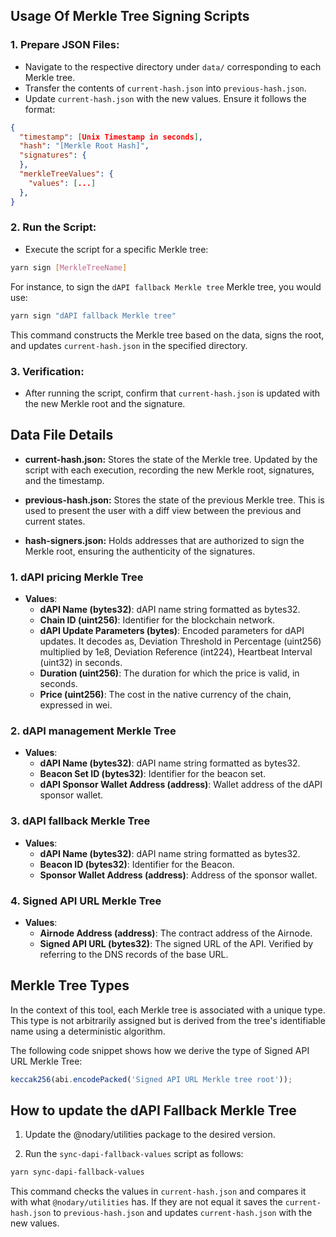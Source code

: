 ## Usage Of Merkle Tree Signing Scripts

### 1. Prepare JSON Files:

- Navigate to the respective directory under `data/` corresponding to each Merkle tree.
- Transfer the contents of `current-hash.json` into `previous-hash.json`.
- Update `current-hash.json` with the new values. Ensure it follows the format:

```json
{
  "timestamp": [Unix Timestamp in seconds],
  "hash": "[Merkle Root Hash]",
  "signatures": {
  },
  "merkleTreeValues": {
    "values": [...]
  },
}
```

### 2. Run the Script:

- Execute the script for a specific Merkle tree:

```bash
yarn sign [MerkleTreeName]
```

For instance, to sign the `dAPI fallback Merkle tree` Merkle tree, you would use:

```bash
yarn sign "dAPI fallback Merkle tree"
```

This command constructs the Merkle tree based on the data, signs the root, and updates `current-hash.json` in the specified directory.

### 3. Verification:

- After running the script, confirm that `current-hash.json` is updated with the new Merkle root and the signature.

## Data File Details

- **current-hash.json:** Stores the state of the Merkle tree. Updated by the script with each execution, recording the new Merkle root, signatures, and the timestamp.

- **previous-hash.json:** Stores the state of the previous Merkle tree. This is used to present the user with a diff view between the previous and current states.

- **hash-signers.json:** Holds addresses that are authorized to sign the Merkle root, ensuring the authenticity of the signatures.

### 1. dAPI pricing Merkle Tree

- **Values**:
  - **dAPI Name (bytes32)**: dAPI name string formatted as bytes32.
  - **Chain ID (uint256)**: Identifier for the blockchain network.
  - **dAPI Update Parameters (bytes)**: Encoded parameters for dAPI updates. It decodes as, Deviation Threshold in Percentage (uint256) multiplied by 1e8, Deviation Reference (int224), Heartbeat Interval (uint32) in seconds.
  - **Duration (uint256)**: The duration for which the price is valid, in seconds.
  - **Price (uint256)**: The cost in the native currency of the chain, expressed in wei.

### 2. dAPI management Merkle Tree

- **Values**:
  - **dAPI Name (bytes32)**: dAPI name string formatted as bytes32.
  - **Beacon Set ID (bytes32)**: Identifier for the beacon set.
  - **dAPI Sponsor Wallet Address (address)**: Wallet address of the dAPI sponsor wallet.

### 3. dAPI fallback Merkle Tree

- **Values**:
  - **dAPI Name (bytes32)**: dAPI name string formatted as bytes32.
  - **Beacon ID (bytes32)**: Identifier for the Beacon.
  - **Sponsor Wallet Address (address)**: Address of the sponsor wallet.

### 4. Signed API URL Merkle Tree

- **Values**:
  - **Airnode Address (address)**: The contract address of the Airnode.
  - **Signed API URL (bytes32)**: The signed URL of the API. Verified by referring to the DNS records of the base URL.

## Merkle Tree Types

In the context of this tool, each Merkle tree is associated with a unique type. This type is not arbitrarily assigned but is derived from the tree's identifiable name using a deterministic algorithm.

The following code snippet shows how we derive the type of Signed API URL Merkle Tree:

```js
keccak256(abi.encodePacked('Signed API URL Merkle tree root'));
```

## How to update the dAPI Fallback Merkle Tree

1. Update the @nodary/utilities package to the desired version.

2. Run the `sync-dapi-fallback-values` script as follows:

```bash
yarn sync-dapi-fallback-values
```

This command checks the values in `current-hash.json` and compares it with what `@nodary/utilities` has. If they are not equal
it saves the `current-hash.json` to `previous-hash.json` and updates `current-hash.json` with the new values.
